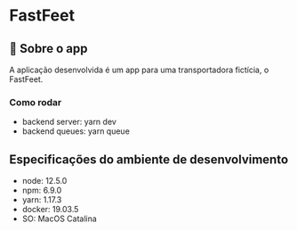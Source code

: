 # FastFeet

## :rocket: Sobre o app

A aplicação desenvolvida é um app para uma transportadora fictícia, o FastFeet.

### **Como rodar**

- backend server: yarn dev
- backend queues: yarn queue

## Especificações do ambiente de desenvolvimento

- node: 12.5.0
- npm: 6.9.0
- yarn: 1.17.3
- docker: 19.03.5
- SO: MacOS Catalina
